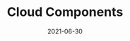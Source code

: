 ---
title: "Cloud Components"
linkTitle: "Cloud Components"
description: Guidance on Cloud Component Types and Terminology
weight: 1
date: 2021-06-30
---